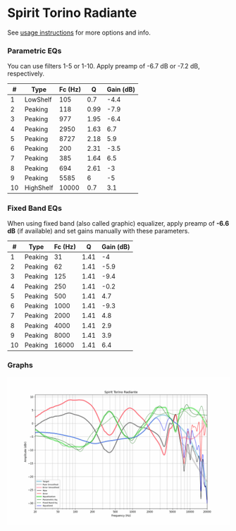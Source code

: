 # Spirit Torino Radiante
See [usage instructions](https://github.com/jaakkopasanen/AutoEq#usage) for more options and info.

### Parametric EQs
You can use filters 1-5 or 1-10. Apply preamp of -6.7 dB or -7.2 dB, respectively.

|   # | Type      |   Fc (Hz) |    Q |   Gain (dB) |
|-----|-----------|-----------|------|-------------|
|   1 | LowShelf  |       105 | 0.7  |        -4.4 |
|   2 | Peaking   |       118 | 0.99 |        -7.9 |
|   3 | Peaking   |       977 | 1.95 |        -6.4 |
|   4 | Peaking   |      2950 | 1.63 |         6.7 |
|   5 | Peaking   |      8727 | 2.18 |         5.9 |
|   6 | Peaking   |       200 | 2.31 |        -3.5 |
|   7 | Peaking   |       385 | 1.64 |         6.5 |
|   8 | Peaking   |       694 | 2.61 |        -3   |
|   9 | Peaking   |      5585 | 6    |        -5   |
|  10 | HighShelf |     10000 | 0.7  |         3.1 |

### Fixed Band EQs
When using fixed band (also called graphic) equalizer, apply preamp of **-6.6 dB** (if available) and set gains manually with these parameters.

|   # | Type    |   Fc (Hz) |    Q |   Gain (dB) |
|-----|---------|-----------|------|-------------|
|   1 | Peaking |        31 | 1.41 |        -4   |
|   2 | Peaking |        62 | 1.41 |        -5.9 |
|   3 | Peaking |       125 | 1.41 |        -9.4 |
|   4 | Peaking |       250 | 1.41 |        -0.2 |
|   5 | Peaking |       500 | 1.41 |         4.7 |
|   6 | Peaking |      1000 | 1.41 |        -9.3 |
|   7 | Peaking |      2000 | 1.41 |         4.8 |
|   8 | Peaking |      4000 | 1.41 |         2.9 |
|   9 | Peaking |      8000 | 1.41 |         3.9 |
|  10 | Peaking |     16000 | 1.41 |         6.4 |

### Graphs
![](./Spirit%20Torino%20Radiante.png)
